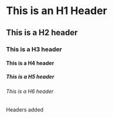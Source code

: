 # This is an H1 Header
## This is a H2 header
### This is a H3 header
#### This is a H4 header
##### This is a H5 header
###### This is a H6 header

Headers added
